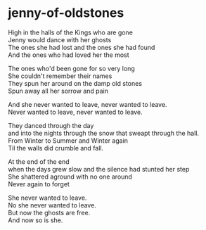 # jenny-of-oldstones

High in the halls of the Kings who are gone  
Jenny would dance with her ghosts  
The ones she had lost and the ones she had found  
And the ones who had loved her the most  

The ones who'd been gone for so very long  
She couldn't remember their names  
They spun her around on the damp old stones  
Spun away all her sorrow and pain  

And she never wanted to leave, never wanted to leave.  
Never wanted to leave, never wanted to leave.  

They danced through the day  
and into the nights through the snow that sweapt through the hall.  
From Winter to Summer and Winter again  
Til the walls did crumble and fall.  

At the end of the end  
when the days grew slow and the silence had stunted her step  
She shattered aground with no one around  
Never again to forget  

She never wanted to leave.  
No she never wanted to leave.  
But now the ghosts are free.  
And now so is she.  
